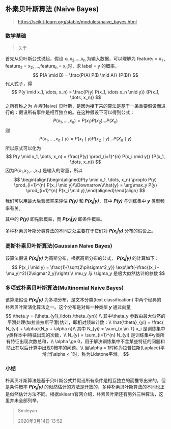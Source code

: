 ## 朴素贝叶斯算法 (Naive Bayes)

> https://scikit-learn.org/stable/modules/naive_bayes.html

### 数学基础

> 关于

首先从贝叶斯公式说起，假设 x<sub>1</sub>,x<sub>2</sub>,...,x<sub>n</sub> 为输入数据，可以理解为 feature<sub>1</sub> = x<sub>1</sub> , feature<sub>2</sub> = x<sub>2</sub>, ...,feature<sub>n</sub> = x<sub>n</sub>时，求 label = y 的概率，
$$
P(A \mid B) = \frac{P(A) P(B \mid A)}
                                 {P(B)}
$$
代入式子，得
$$
P(y \mid x_1, \dots, x_n) = \frac{P(y) P(x_1, \dots x_n \mid y)}
                                 {P(x_1, \dots, x_n)}
$$
之所有称之为 *朴素*(Naive)  贝叶斯，是因为接下来的算法是基于一条重要假设而进行的：假设所有事件是相互独立的。在这种假设下可以得到公式：
$$
{P(x_1, \dots, x_n)} = P(x_1)P(x_2)\dots P(X_n)
$$
则
$$
{P(x_1, \dots, x_n\mid y)} = P(x_1\mid y)P(x_2\mid y)\dots P(X_n\mid y)
$$
所以原式可以化为
$$
P(y \mid x_1, \dots, x_n) = \frac{P(y) \prod_{i=1}^{n} P(x_i \mid y)}
                                 {P(x_1, \dots, x_n)}
$$
因为P(x<sub>1</sub>,x<sub>2</sub>,...,x<sub>n</sub>) 是输入的常量，所以
$$
\begin{align}\begin{aligned}P(y \mid x_1, \dots, x_n) \propto P(y) \prod_{i=1}^{n} P(x_i \mid y)\\\Downarrow\\\hat{y} = \arg\max_y P(y) \prod_{i=1}^{n} P(x_i \mid y),\end{aligned}\end{align}
$$

我们可以用最大后验概率来评估 ***P(y)*** 和 ***P(x<sub>i</sub>|y)***，其中 ***P(y)*** 与训练集中 ***y*** 类型频率有关。

其中的 ***P(y)*** 即先验概率，而 ***P(x<sub>i</sub>|y)***  即条件概率。

多种朴素贝叶斯分类算法的不同之处主要在于它们对 ***P(x<sub>i</sub>|y)*** 分布的假设上。

### 高斯朴素贝叶斯算法(Gaussian Naive Bayes)

该算法假设 ***P(x<sub>i</sub>|y)*** 为高斯分布，根据高斯分布的公式， ***P(x<sub>i</sub>|y)*** 的计算如下：
$$
P(x_i \mid y) = \frac{1}{\sqrt{2\pi\sigma^2_y}} \exp\left(-\frac{(x_i - \mu_y)^2}{2\sigma^2_y}\right) \\
\mu_y 与 \sigma_y 是极大似然估计的参数
$$

### 多项式朴素贝叶斯算法(Multinomial Naive Bayes)

该算法假设 ***P(x<sub>i</sub>|y)*** 为多项分布，是文本分类(text classification) 中两个经典的朴素贝叶斯演化算法之一。这个分布是对每一种类型 ***y*** 通过向量
$$
\theta_y = (\theta_{y1},\ldots,\theta_{yn}) \\
其中\theta_y 参数由最大似然的平滑处理(如拉普拉斯平滑)估计，即相对频率计数：\\
\hat{\theta}_{yi} = \frac{ N_{yi} + \alpha}{N_y + \alpha n}\\
其中 N_{yi} = \sum_{x \in T} x_i 是训练集中y类样本中i特征出现的次数，\\
N_{y} = \sum_{i=1}^{n} N_{yi} 是训练集中y类所有特征出现次数总和，\\
\alpha \ge 0，用于解决训练集中不含某些特征的问题和防止在以后计算中出现0概率的问题。\\
当\alpha = 1时称为拉普拉斯(Laplace)平滑;当\alpha < 1时，称为Lidstone平滑。
$$

### 小结

朴素贝叶斯算法是基于贝叶斯公式并假设所有条件是相互独立的而推导出来的，但是条件概率 ***P(x<sub>i</sub>|y)*** 的似然估计的方法是开放的，多种朴素贝叶斯算法的不同也正是似然估计方法不同。根据sklearn官网介绍，朴素贝叶斯还有另外三种算法，这里并未全部列举。



> Smileyan
>
> 2020年3月14日 13:52